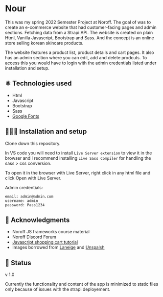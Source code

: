 # Nour

This was my spring 2022 Semester Project at Noroff. The goal of was to create an e-commerce website that had customer-facing pages and admin sections. Fetching data from a Strapi API. The website is created on plain Html, Vanilla Javascript, Bootstrap and Sass. And the concept is an online store selling korean skincare products. 

The website features a product list, product details and cart pages. It also has an admin section where you can edit, add and delete prodcuts. To access this you would have to login with the admin credentials listed under installation and setup. 

## ⚛️ Technologies used

- Html
- Javascript
- Bootstrap
- Sass
- [Google Fonts](https://fonts.google.com)

## 👩🏻‍💻 Installation and setup 

Clone down this repository. 

In VS code you will need to install `Live Server extension` to view it in the browser and I recommend installing `Live Sass Compiler` for handling the sass > css conversion. 

To open it in the browser with Live Server, right click in any html file and click Open with Live Server.

Admin credentials:
```
email: admin@admin.com
username: admin
password: Pass1234
```

## 📝 Acknowledgments

- Noroff JS frameworks course material
- Noroff Discord Forum
- [Javascript shopping cart tutorial](https://www.youtube.com/watch?v=B20Getj_Zk4)
- Images borrowed from [Laneige](https://www.laneige.com/int/en/index.html) and [Unspalsh](https://unsplash.com/)

## 📶 Status 

v 1.0

Currently the functionality and content of the app is minimized to static files only because of issues with the strapi deployement. 

